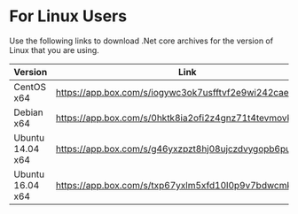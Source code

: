 For Linux Users
===============

Use the following links to download .Net core archives for the version of Linux that you are using.

| Version | Link |
|:---------|------|
| CentOS x64 | https://app.box.com/s/iogywc3ok7usfftvf2e9wi242cae64vd |
| Debian x64 | https://app.box.com/s/0hktk8ia2ofi2z4gnz71t4tevmovkny9 |
| Ubuntu 14.04 x64 | https://app.box.com/s/g46yxzpzt8hj08ujczdvygopb6puu8t7 |
| Ubuntu 16.04 x64 | https://app.box.com/s/txp67yxlm5xfd10l0p9v7bdwcmk5u4hu |

